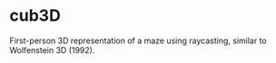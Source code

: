 # cub3D
First-person 3D representation of a maze using raycasting, similar to Wolfenstein 3D (1992).
